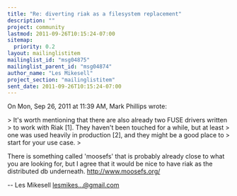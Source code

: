 ```yaml
---
title: "Re: diverting riak as a filesystem replacement"
description: ""
project: community
lastmod: 2011-09-26T10:15:24-07:00
sitemap:
  priority: 0.2
layout: mailinglistitem
mailinglist_id: "msg04875"
mailinglist_parent_id: "msg04874"
author_name: "Les Mikesell"
project_section: "mailinglistitem"
sent_date: 2011-09-26T10:15:24-07:00
---
```



On Mon, Sep 26, 2011 at 11:39 AM, Mark Phillips  wrote:

&gt; It's worth mentioning that there are also already two FUSE drivers written
&gt; to work with Riak [1]. They haven't been touched for a while, but at least
&gt; one was used heavily in production [2], and they might be a good place to
&gt; start for your use case.
&gt;


There is something called 'moosefs' that is probably already close to what
you are looking for, but I agree that it would be nice to have riak as the
distributed db underneath.
http://www.moosefs.org/

-- 
 Les Mikesell
 lesmikes...@gmail.com
